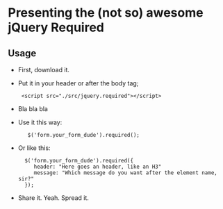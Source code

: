 # Presenting the (not so) awesome jQuery Required

## Usage

- First, download it.

- Put it in your header or after the body tag;
   ```
    <script src="./src/jquery.required"></script>
   ```

- Bla bla bla

- Use it this way:
  ```
     $('form.your_form_dude').required();
  ```

- Or like this:
  ```
    $('form.your_form_dude').required({
       header: "Here goes an header, like an H3"
       message: "Which message do you want after the element name, sir?"
    });
  ```

- Share it. Yeah. Spread it.
